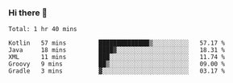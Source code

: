 ### Hi there 👋

<!--START_SECTION:waka-->
```text
Total: 1 hr 40 mins

Kotlin   57 mins         ██████████████▒░░░░░░░░░░   57.17 % 
Java     18 mins         ████▓░░░░░░░░░░░░░░░░░░░░   18.31 % 
XML      11 mins         ███░░░░░░░░░░░░░░░░░░░░░░   11.74 % 
Groovy   9 mins          ██▒░░░░░░░░░░░░░░░░░░░░░░   09.00 % 
Gradle   3 mins          ▓░░░░░░░░░░░░░░░░░░░░░░░░   03.17 % 
```
<!--END_SECTION:waka-->

<!--
**jerry-shao/jerry-shao** is a ✨ _special_ ✨ repository because its `README.md` (this file) appears on your GitHub profile.

Here are some ideas to get you started:

- 🔭 I’m currently working on ...
- 🌱 I’m currently learning ...
- 👯 I’m looking to collaborate on ...
- 🤔 I’m looking for help with ...
- 💬 Ask me about ...
- 📫 How to reach me: ...
- 😄 Pronouns: ...
- ⚡ Fun fact: ...
-->
